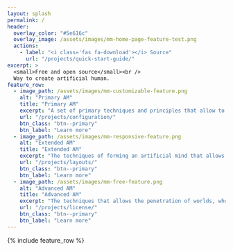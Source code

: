 ```yaml
---
layout: splash
permalink: /
header:
  overlay_color: "#5e616c"
  overlay_image: /assets/images/mm-home-page-feature-test.png
  actions:
    - label: "<i class='fas fa-download'></i> Source"
      url: "/projects/quick-start-guide/"
excerpt: >
  <small>Free and open source</small><br />
  Way to create artificial human.
feature_row:
  - image_path: /assets/images/mm-customizable-feature.png
    alt: "Primary AM"
    title: "Primary AM"
    excerpt: "A set of primary techniques and principles that allow to create an artificial mind that can adapt to the changing world around it. As a result, we obtain natural behavior."
    url: "/projects/configuration/"
    btn_class: "btn--primary"
    btn_label: "Learn more"
  - image_path: /assets/images/mm-responsive-feature.png
    alt: "Extended AM"
    title: "Extended AM"
    excerpt: "The techniques of forming an artificial mind that allows to achieve a human-like effect by creating an immersion that blurs the barriers between the real world and the virtual world."
    url: "/projects/layouts/"
    btn_class: "btn--primary"
    btn_label: "Learn more"
  - image_path: /assets/images/mm-free-feature.png
    alt: "Advanced AM"
    title: "Advanced AM"
    excerpt: "The techniques that allows the penetration of worlds, whose greatest ambition is to achieve literally impossible, that is, the penetration of the virtual world into the real world."
    url: "/projects/license/"
    btn_class: "btn--primary"
    btn_label: "Learn more"
---
```


{% include feature_row %}
